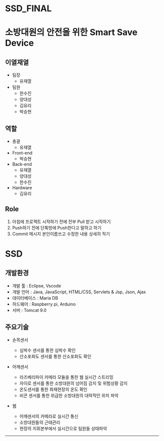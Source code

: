 # SSD_FINAL
소방대원의 안전을 위한 Smart Save Device
=======================================

이열재열
----------------------------------------
  * 팀장
    * 유재열
  * 팀원
    * 한수진
    * 양대성
    * 김유리
    * 박승현
    
역할
------------------------------------------
  * 총괄
    * 유재열 
  * Front-end
    * 박승현
  * Back-end
    * 유재열
    * 양대성
    * 한수진
  * Hardware
    * 김유리  
    
Role
----------------------------------------------
1. 아침에 프로젝트 시작하기 전에 전부 Pull 받고 시작하기
2. Push하기 전에 단톡방에 Push한다고 말하고 하기
3. Commit 메시지 본인이름쓰고 수정한 내용 상세히 적기

SSD
===========================================
개발환경
-------------------------------------------
* 개발 툴 : Eclipse, Vscode
* 개발 언어 : Java, JavaScript, HTML/CSS, Servlets & Jsp, Json, Ajax
* 데이터베이스 : Maria DB
* 하드웨어 : Raspberry pi, Arduino
* 서버 : Tomcat 9.0

주요기술
--------------------------------------------
* 손목센서
  * 심박수 센서를 통한 심박수 확인
  * 산소포화도 센서를 통한 산소포화도 확인
 
* 어깨센서
  * 라즈베리파이 카메라 모듈을 통한 웹 실시간 스트리밍
  * 자이로 센서를 통한 소방대원의 넘어짐 감지 및 위험상황 감지
  * 온도센서를 통한 화재현장의 온도 확인
  * 비콘 센서를 통한 위급한 소방대원의 대략적인 위치 파악

* 웹
  * 어깨센서의 카메라로 실시간 통신
  * 소방대원들의 근태관리
  * 현장의 지휘본부에서 실시간으로 팀원들 상태파악
---------------------------------------------------



